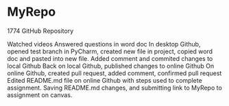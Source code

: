 # MyRepo
 1774 GitHub Repository

Watched videos
Answered questions in word doc
In desktop Github, opened test branch in PyCharm, created new file in project, copied word doc and pasted into new file.
Added comment and commited changes to local Github
Back on local Github, published changes to online Github
On online Github, created pull request, added comment, confirmed pull request
Edited README.md file on online Github with steps used to complete assignment. 
Saving README.md changes, and submitting link to MyRepo to assignment on canvas.
